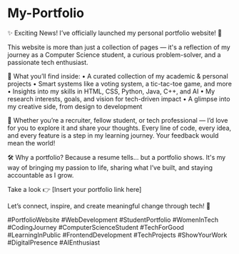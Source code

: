 # My-Portfolio
✨ Exciting News! I’ve officially launched my personal portfolio website! 🎉

This website is more than just a collection of pages — it's a reflection of my journey as a Computer Science student, a curious problem-solver, and a passionate tech enthusiast.

📌 What you’ll find inside:
• A curated collection of my academic & personal projects
• Smart systems like a voting system, a tic-tac-toe game, and more
• Insights into my skills in HTML, CSS, Python, Java, C++, and AI
• My research interests, goals, and vision for tech-driven impact
• A glimpse into my creative side, from design to development

🧠 Whether you’re a recruiter, fellow student, or tech professional — I’d love for you to explore it and share your thoughts. Every line of code, every idea, and every feature is a step in my learning journey. Your feedback would mean the world!

🛠️ Why a portfolio?
Because a resume tells... but a portfolio shows. It's my way of bringing my passion to life, sharing what I’ve built, and staying accountable as I grow.

Take a look 👉 [Insert your portfolio link here]

Let’s connect, inspire, and create meaningful change through tech! 🌱

#PortfolioWebsite #WebDevelopment #StudentPortfolio #WomenInTech #CodingJourney #ComputerScienceStudent #TechForGood #LearningInPublic #FrontendDevelopment #TechProjects #ShowYourWork #DigitalPresence #AIEnthusiast
